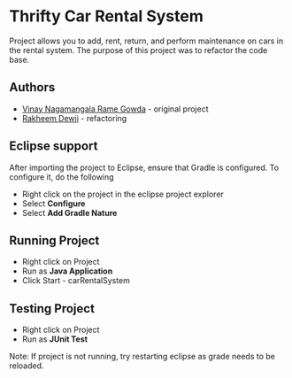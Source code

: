 # Thrifty Car Rental System

Project allows you to add, rent, return, and perform maintenance on cars in the rental system. The purpose of this project was to refactor the code base.

## Authors

- [Vinay Nagamangala Rame Gowda](https://github.com/vinayramegowda) - original project
- [Rakheem Dewji](https://github.com/raksdewji) - refactoring

## Eclipse support

After importing the project to Eclipse, ensure that Gradle is configured. To configure it, do the following

- Right click on the project in the eclipse project explorer
- Select **Configure**
- Select **Add Gradle Nature**

## Running Project

- Right click on Project
- Run as **Java Application**
- Click Start - carRentalSystem

## Testing Project

- Right click on Project
- Run as **JUnit Test**

Note: If project is not running, try restarting eclipse as grade needs to be reloaded.
